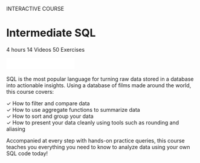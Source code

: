 INTERACTIVE COURSE
# Intermediate SQL

4 hours
14 Videos
50 Exercises

<img src="style-course-description.svg" width="180" height="30" alt="css-in-readme">

SQL is the most popular language for turning raw data stored in a database into actionable insights. Using a database of films made around the world, this course covers:

✓ How to filter and compare data <br>
✓ How to use aggregate functions to summarize data <br>
✓ How to sort and group your data <br>
✓ How to present your data cleanly using tools such as rounding and aliasing

Accompanied at every step with hands-on practice queries, this course teaches you everything you need to know to analyze data using your own SQL code today!
